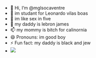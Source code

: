 - 👋 Hi, I’m @mglsocaventre
- 👀 im studant for Leonardo vilas boas
- 🌱 im like sex in five
- 💞️ my daddy is lebron james
- 📫 my mommy is bitch for calinornia
- 😄 Pronouns: im good boy
- ⚡ Fun fact: my daddy is black and jew
- ![](https://media1.tenor.com/m/k-h59LET-pcAAAAC/ozzy-ozzy-osbourne.gif)
